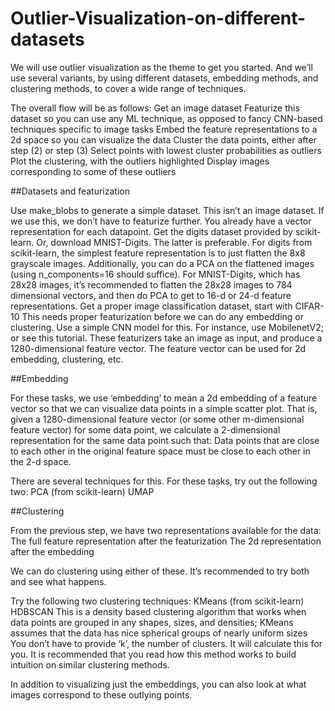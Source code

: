 # Outlier-Visualization-on-different-datasets

We will use outlier visualization as the theme to get you started. And we’ll use several variants, by using different datasets, embedding methods, and clustering methods, to cover a wide range of techniques.

The overall flow will be as follows:
Get an image dataset
Featurize this dataset so you can use any ML technique, as opposed to fancy CNN-based techniques specific to image tasks
Embed the feature representations to a 2d space so you can visualize the data
Cluster the data points, either after step (2) or step (3)
Select points with lowest cluster probabilities as outliers
Plot the clustering, with the outliers highlighted
Display images corresponding to some of these outliers

##Datasets and featurization

Use make_blobs to generate a simple dataset. This isn’t an image dataset.
If we use this, we don’t have to featurize further. You already have a vector representation for each datapoint.
Get the digits dataset provided by scikit-learn. Or, download MNIST-Digits. The latter is preferable.
For digits from scikit-learn, the simplest feature representation is to just flatten the 8x8 grayscale images.
Additionally, you can do a PCA on the flattened images (using n_components=16 should suffice). For MNIST-Digits, which has 28x28 images, it’s recommended to flatten the 28x28 images to 784 dimensional vectors, and then do PCA to get to 16-d or 24-d feature representations.
Get a proper image classification dataset, start with CIFAR-10
This needs proper featurization before we can do any embedding or clustering. Use a simple CNN model for this.
For instance, use MobilenetV2; or see this tutorial. These featurizers take an image as input, and produce a 1280-dimensional feature vector. The feature vector can be used for 2d embedding, clustering, etc.




##Embedding

For these tasks, we use ‘embedding’ to mean a 2d embedding of a feature vector so that we can visualize data points in a simple scatter plot. That is, given a 1280-dimensional feature vector (or some other m-dimensional feature vector) for some data point, we calculate a 2-dimensional representation for the same data point such that:
Data points that are close to each other in the original feature space must be close to each other in the 2-d space.

There are several techniques for this. For these tasks, try out the following two:
PCA (from scikit-learn)
UMAP


##Clustering

From the previous step, we have two representations available for the data:
The full feature representation after the featurization
The 2d representation after the embedding

We can do clustering using either of these. It’s recommended to try both and see what happens.

Try the following two clustering techniques:
KMeans (from scikit-learn)
HDBSCAN
This is a density based clustering algorithm that works when data points are grouped in any shapes, sizes, and densities; KMeans assumes that the data has nice spherical groups of nearly uniform sizes
You don’t have to provide ‘k’, the number of clusters. It will calculate this for you.
It is recommended that you read how this method works to build intuition on similar clustering methods.



In addition to visualizing just the embeddings, you can also look at what images correspond to these outlying points.

